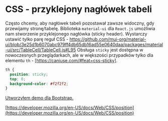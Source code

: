 # CSS - przyklejony nagłówek tabeli

Często chcemy, aby nagłówek tabeli pozostawał zawsze widoczny, gdy przewijamy stronę/tabelę.
Biblioteka `material-ui` dla `React.js` umożliwia nam stworzenie przyklejonego nagłówka (sticky header).
Wystarczy ustawić tylko parę reguł CSS - https://github.com/mui-org/material-ui/blob/3e25d1b6070abc979ff4db65db16ad55e0640daa/packages/material-ui/src/TableCell/TableCell.js#L95
Obsługa `sticky` jest dostępna w nowoczesnych przeglądarkach, ale w większości przypadków tylko dla elementu `th` - [https://caniuse.com/#feat=css-sticky].

``` css
th {
  position: sticky;
  top: 0;
  background-color: #f2f2f2;
}
```

[Utworzyłem demo dla Bootstrap.](https://codepen.io/morawskim/pen/dyyjbGe?editors=1111)

[https://developer.mozilla.org/en-US/docs/Web/CSS/position](https://developer.mozilla.org/en-US/docs/Web/CSS/position)
